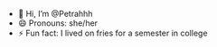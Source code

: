 - 👋 Hi, I’m @Petrahhh
- 😄 Pronouns: she/her
- ⚡ Fun fact: I lived on fries for a semester in college

<!---
Petrahhh/Petrahhh is a ✨ special ✨ repository because its `README.md` (this file) appears on your GitHub profile.
You can click the Preview link to take a look at your changes.
--->

